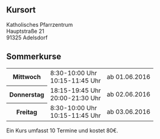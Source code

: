 ## Kursort

Katholisches Pfarrzentrum  
Hauptstraße 21  
91325 Adelsdorf

## Sommerkurse

<table>
<tr><th>Mittwoch</th><td>8:30-10:00 Uhr<br />10:15-11:45 Uhr</td><td>ab 01.06.2016</td></tr>
<tr><th>Donnerstag</th><td>18:15-19:45 Uhr<br />20:00-21:30 Uhr</td><td>ab 02.06.2016</td></tr>
<tr><th>Freitag</th><td>8:30-10:00 Uhr<br />10:15-11:45 Uhr</td><td>ab 03.06.2016</td></tr>
</table>

Ein Kurs umfasst 10 Termine und kostet 80€.
